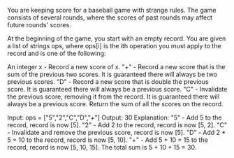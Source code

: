 You are keeping score for a baseball game with strange rules. The game consists of several rounds, where the scores of past rounds may affect future rounds' scores.

At the beginning of the game, you start with an empty record. You are given a list of strings ops, where ops[i] is the ith operation you must apply to the record and is one of the following:

An integer x - Record a new score of x.
"+" - Record a new score that is the sum of the previous two scores. It is guaranteed there will always be two previous scores.
"D" - Record a new score that is double the previous score. It is guaranteed there will always be a previous score.
"C" - Invalidate the previous score, removing it from the record. It is guaranteed there will always be a previous score.
Return the sum of all the scores on the record.

Input: ops = ["5","2","C","D","+"]
Output: 30
Explanation:
"5" - Add 5 to the record, record is now [5].
"2" - Add 2 to the record, record is now [5, 2].
"C" - Invalidate and remove the previous score, record is now [5].
"D" - Add 2 * 5 = 10 to the record, record is now [5, 10].
"+" - Add 5 + 10 = 15 to the record, record is now [5, 10, 15].
The total sum is 5 + 10 + 15 = 30.